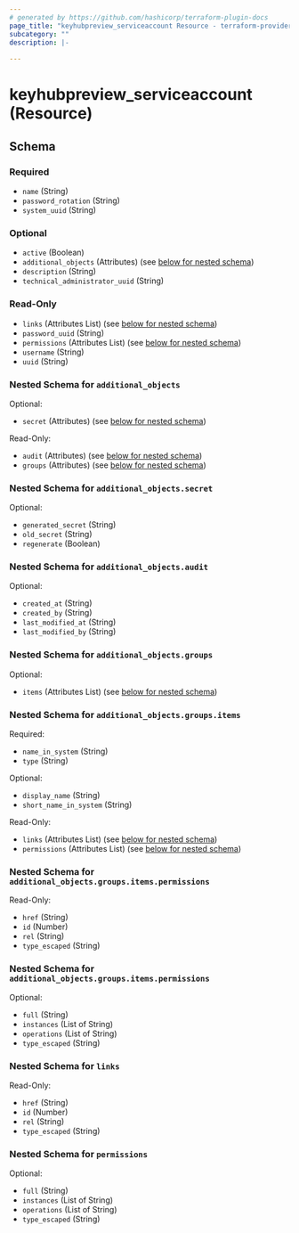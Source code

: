 ```yaml
---
# generated by https://github.com/hashicorp/terraform-plugin-docs
page_title: "keyhubpreview_serviceaccount Resource - terraform-provider-keyhubpreview"
subcategory: ""
description: |-
  
---
```


# keyhubpreview_serviceaccount (Resource)





<!-- schema generated by tfplugindocs -->
## Schema

### Required

- `name` (String)
- `password_rotation` (String)
- `system_uuid` (String)

### Optional

- `active` (Boolean)
- `additional_objects` (Attributes) (see [below for nested schema](#nestedatt--additional_objects))
- `description` (String)
- `technical_administrator_uuid` (String)

### Read-Only

- `links` (Attributes List) (see [below for nested schema](#nestedatt--links))
- `password_uuid` (String)
- `permissions` (Attributes List) (see [below for nested schema](#nestedatt--permissions))
- `username` (String)
- `uuid` (String)

<a id="nestedatt--additional_objects"></a>
### Nested Schema for `additional_objects`

Optional:

- `secret` (Attributes) (see [below for nested schema](#nestedatt--additional_objects--secret))

Read-Only:

- `audit` (Attributes) (see [below for nested schema](#nestedatt--additional_objects--audit))
- `groups` (Attributes) (see [below for nested schema](#nestedatt--additional_objects--groups))

<a id="nestedatt--additional_objects--secret"></a>
### Nested Schema for `additional_objects.secret`

Optional:

- `generated_secret` (String)
- `old_secret` (String)
- `regenerate` (Boolean)


<a id="nestedatt--additional_objects--audit"></a>
### Nested Schema for `additional_objects.audit`

Optional:

- `created_at` (String)
- `created_by` (String)
- `last_modified_at` (String)
- `last_modified_by` (String)


<a id="nestedatt--additional_objects--groups"></a>
### Nested Schema for `additional_objects.groups`

Optional:

- `items` (Attributes List) (see [below for nested schema](#nestedatt--additional_objects--groups--items))

<a id="nestedatt--additional_objects--groups--items"></a>
### Nested Schema for `additional_objects.groups.items`

Required:

- `name_in_system` (String)
- `type` (String)

Optional:

- `display_name` (String)
- `short_name_in_system` (String)

Read-Only:

- `links` (Attributes List) (see [below for nested schema](#nestedatt--additional_objects--groups--items--links))
- `permissions` (Attributes List) (see [below for nested schema](#nestedatt--additional_objects--groups--items--permissions))

<a id="nestedatt--additional_objects--groups--items--links"></a>
### Nested Schema for `additional_objects.groups.items.permissions`

Read-Only:

- `href` (String)
- `id` (Number)
- `rel` (String)
- `type_escaped` (String)


<a id="nestedatt--additional_objects--groups--items--permissions"></a>
### Nested Schema for `additional_objects.groups.items.permissions`

Optional:

- `full` (String)
- `instances` (List of String)
- `operations` (List of String)
- `type_escaped` (String)





<a id="nestedatt--links"></a>
### Nested Schema for `links`

Read-Only:

- `href` (String)
- `id` (Number)
- `rel` (String)
- `type_escaped` (String)


<a id="nestedatt--permissions"></a>
### Nested Schema for `permissions`

Optional:

- `full` (String)
- `instances` (List of String)
- `operations` (List of String)
- `type_escaped` (String)
